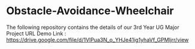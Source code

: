 # Obstacle-Avoidance-Wheelchair
The following repository contains the details of our 3rd Year UG Major Project
URL Demo Link : https://drive.google.com/file/d/1VlPua3N_o_YHJe41ig1yhaVf_GPMljrr/view
